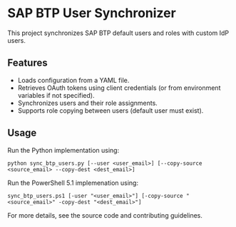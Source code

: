 # SAP BTP User Synchronizer

This project synchronizes SAP BTP default users and roles with custom IdP users.

## Features
- Loads configuration from a YAML file.
- Retrieves OAuth tokens using client credentials (or from environment variables if not specified).
- Synchronizes users and their role assignments.
- Supports role copying between users (default user must exist).

## Usage

Run the Python implementation using:
```
python sync_btp_users.py [--user <user_email>] [--copy-source <source_email> --copy-dest <dest_email>]
```
Run the PowerShell 5.1 implemenation using:
```
sync_btp_users.ps1 [-user "<user_email>"] [-copy-source "<source_email>" -copy-dest "<dest_email>"]
```

For more details, see the source code and contributing guidelines.